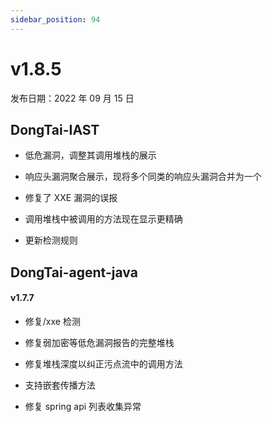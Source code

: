 ```yaml
---
sidebar_position: 94
---
```


# v1.8.5

发布日期：2022 年 09 月 15 日


## **DongTai-IAST**

* 低危漏洞，调整其调用堆栈的展示

* 响应头漏洞聚合展示，现将多个同类的响应头漏洞合并为一个

* 修复了 XXE 漏洞的误报

* 调用堆栈中被调用的方法现在显示更精确

* 更新检测规则


## **DongTai-agent-java**

#### v1.7.7

* 修复/xxe 检测

* 修复弱加密等低危漏洞报告的完整堆栈

* 修复堆栈深度以纠正污点流中的调用方法

* 支持嵌套传播方法

* 修复 spring api 列表收集异常
